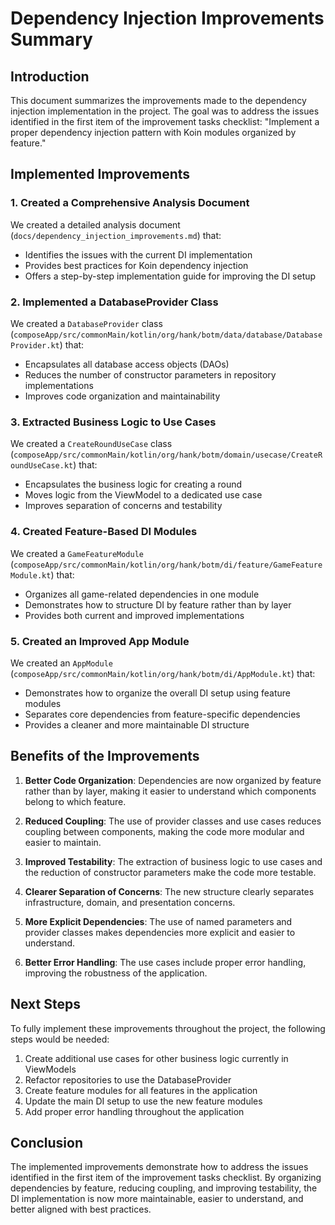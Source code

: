 # Dependency Injection Improvements Summary

## Introduction

This document summarizes the improvements made to the dependency injection implementation in the project. The goal was to address the issues identified in the first item of the improvement tasks checklist: "Implement a proper dependency injection pattern with Koin modules organized by feature."

## Implemented Improvements

### 1. Created a Comprehensive Analysis Document

We created a detailed analysis document (`docs/dependency_injection_improvements.md`) that:
- Identifies the issues with the current DI implementation
- Provides best practices for Koin dependency injection
- Offers a step-by-step implementation guide for improving the DI setup

### 2. Implemented a DatabaseProvider Class

We created a `DatabaseProvider` class (`composeApp/src/commonMain/kotlin/org/hank/botm/data/database/DatabaseProvider.kt`) that:
- Encapsulates all database access objects (DAOs)
- Reduces the number of constructor parameters in repository implementations
- Improves code organization and maintainability

### 3. Extracted Business Logic to Use Cases

We created a `CreateRoundUseCase` class (`composeApp/src/commonMain/kotlin/org/hank/botm/domain/usecase/CreateRoundUseCase.kt`) that:
- Encapsulates the business logic for creating a round
- Moves logic from the ViewModel to a dedicated use case
- Improves separation of concerns and testability

### 4. Created Feature-Based DI Modules

We created a `GameFeatureModule` (`composeApp/src/commonMain/kotlin/org/hank/botm/di/feature/GameFeatureModule.kt`) that:
- Organizes all game-related dependencies in one module
- Demonstrates how to structure DI by feature rather than by layer
- Provides both current and improved implementations

### 5. Created an Improved App Module

We created an `AppModule` (`composeApp/src/commonMain/kotlin/org/hank/botm/di/AppModule.kt`) that:
- Demonstrates how to organize the overall DI setup using feature modules
- Separates core dependencies from feature-specific dependencies
- Provides a cleaner and more maintainable DI structure

## Benefits of the Improvements

1. **Better Code Organization**: Dependencies are now organized by feature rather than by layer, making it easier to understand which components belong to which feature.

2. **Reduced Coupling**: The use of provider classes and use cases reduces coupling between components, making the code more modular and easier to maintain.

3. **Improved Testability**: The extraction of business logic to use cases and the reduction of constructor parameters make the code more testable.

4. **Clearer Separation of Concerns**: The new structure clearly separates infrastructure, domain, and presentation concerns.

5. **More Explicit Dependencies**: The use of named parameters and provider classes makes dependencies more explicit and easier to understand.

6. **Better Error Handling**: The use cases include proper error handling, improving the robustness of the application.

## Next Steps

To fully implement these improvements throughout the project, the following steps would be needed:

1. Create additional use cases for other business logic currently in ViewModels
2. Refactor repositories to use the DatabaseProvider
3. Create feature modules for all features in the application
4. Update the main DI setup to use the new feature modules
5. Add proper error handling throughout the application

## Conclusion

The implemented improvements demonstrate how to address the issues identified in the first item of the improvement tasks checklist. By organizing dependencies by feature, reducing coupling, and improving testability, the DI implementation is now more maintainable, easier to understand, and better aligned with best practices.